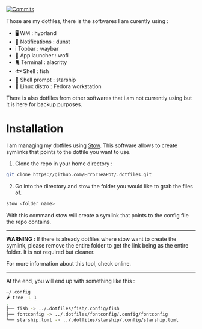[![Commits][commits-shield]][commits-url]

Those are my dotfiles, there is the softwares I am curently using :

- 🖥️ WM : hyprland
- 🔔 Notifications : dunst
- ℹ️ Topbar : waybar
- 🚀 App launcher : wofi
- 🐈 Terminal : alacritty
- 🐟 Shell : fish
- 💫 Shell prompt : starship
- 🐧 Linux distro : Fedora workstation
  
There is also dotfiles from other softwares that i am not currently using but it is here for backup purposes.

[commits-shield]: https://img.shields.io/github/commit-activity/t/ErrorTeaPot/.dotfiles
[commits-url]: https://github.com/ErrorTeaPot/.dotfiles/graphs/commit-activity

# Installation

I am managing my dotfiles using [Stow]([URL](https://www.gnu.org/software/stow/)).
This software allows to create symlinks that points to the dotfile you want to use. 

1. Clone the repo in your home directory :
```bash
git clone https://github.com/ErrorTeaPot/.dotfiles.git
```
2. Go into the directory and stow the folder you would like to grab the files of.
```bash
stow <folder name>
```
With this command stow will create a symlink that points to the config file the repo contains.

---
**WARNING :** If there is already dotfiles where stow want to create the symlink, please remove the entire folder to get the link being as the entire folder.
It is not required but cleaner. 

For more information about this tool, check online.

---

At the end, you will end up with something like this :
```bash
~/.config
🌶️ tree -L 1                                                                                                     (base)
.
├── fish -> ../.dotfiles/fish/.config/fish
├── fontconfig -> ../.dotfiles/fontconfig/.config/fontconfig
└── starship.toml -> ../.dotfiles/starship/.config/starship.toml
```
